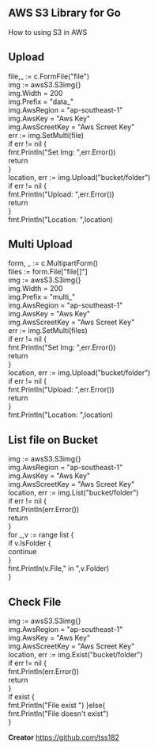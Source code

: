 ## AWS S3 Library for Go
How to using S3 in AWS

## Upload
file,_ := c.FormFile("file")\
img := awsS3.S3img{}\
img.Width = 200\
img.Prefix = "data_"\
img.AwsRegion = "ap-southeast-1"\
img.AwsKey = "Aws Key"\
img.AwsScreetKey = "Aws Screet Key"\
err := img.SetMulti(file)\
if err != nil {\
    fmt.Println("Set Img: ",err.Error())\
    return\
}\
location, err := img.Upload("bucket/folder")\
if err != nil {\
    fmt.Println("Upload: ",err.Error())\
    return\
}\
fmt.Println("Location: ",location)


## Multi Upload
form, _ := c.MultipartForm()\
files := form.File["file[]"]\
img := awsS3.S3img{}\
img.Width = 200\
img.Prefix = "multi_"\
img.AwsRegion = "ap-southeast-1"\
img.AwsKey = "Aws Key"\
img.AwsScreetKey = "Aws Screet Key"\
err := img.SetMulti(files)\
if err != nil {\
    fmt.Println("Set Img: ",err.Error())\
    return\
}\
location, err := img.Upload("bucket/folder")\
if err != nil {\
  fmt.Println("Upload: ",err.Error())\
  return\
}\
fmt.Println("Location: ",location)


## List file on Bucket
img := awsS3.S3img{}\
img.AwsRegion = "ap-southeast-1"\
img.AwsKey = "Aws Key"\
img.AwsScreetKey = "Aws Screet Key"\
location, err := img.List("bucket/folder")\
if err != nil {\
    fmt.Println(err.Error())\
    return\
}\
for _,v := range list {\
    if v.IsFolder {\
        continue\
    }\
    fmt.Println(v.File," in ",v.Folder)\
}

## Check File
img := awsS3.S3img{}\
img.AwsRegion = "ap-southeast-1"\
img.AwsKey = "Aws Key"\
img.AwsScreetKey = "Aws Screet Key"\
location, err := img.Exist("bucket/folder")\
if err != nil {\
    fmt.Println(err.Error())\
    return\
}\
if exist {\
    fmt.Println("File exist ")
}else{\
    fmt.Println("File doesn't exist")\
}


**Creator**
https://github.com/tss182
